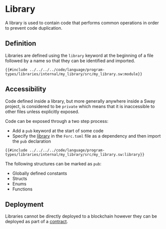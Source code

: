 # Library

A library is used to contain code that performs common operations in order to prevent code duplication.

## Definition

Libraries are defined using the `library` keyword at the beginning of a file followed by a name so that they can be identified and imported.

```sway
{{#include ../../../../code/language/program-types/libraries/internal/my_library/src/my_library.sw:module}}
```

## Accessibility

Code defined inside a library, but more generally anywhere inside a Sway project, is considered to be `private` which means that it is inaccessible to other files unless explicitly exposed.

Code can be exposed through a two step process:

- Add a `pub` keyword at the start of some code
- Specify the [library](external.md) in the `Forc.toml` file as a dependency and then import the `pub` declaration

```sway
{{#include ../../../../code/language/program-types/libraries/internal/my_library/src/my_library.sw:library}}
```

The following structures can be marked as `pub`:

- Globally defined constants
- Structs
- Enums
- Functions

## Deployment

Libraries cannot be directly deployed to a blockchain however they can be deployed as part of a [contract](../contract.md).
